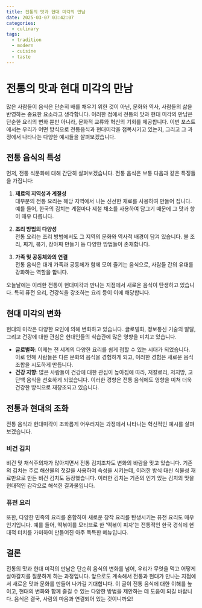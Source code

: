 ```yaml
---
title: 전통의 맛과 현대 미각의 만남
date: 2025-03-07 03:42:07
categories:
  - culinary
tags:
  - tradition
  - modern
  - cuisine
  - taste
---
```


# 전통의 맛과 현대 미각의 만남

많은 사람들이 음식은 단순히 배를 채우기 위한 것이 아닌, 문화와 역사, 사람들의 삶을 반영하는 중요한 요소라고 생각합니다. 이러한 점에서 전통의 맛과 현대 미각의 만남은 단순한 요리의 변화 뿐만 아니라, 문화적 교류와 혁신의 기회를 제공합니다. 이번 포스트에서는 우리가 어떤 방식으로 전통음식과 현대미각을 접목시키고 있는지, 그리고 그 과정에서 나타나는 다양한 예시들을 살펴보겠습니다.

## 전통 음식의 특성

먼저, 전통 식문화에 대해 간단히 살펴보겠습니다. 전통 음식은 보통 다음과 같은 특징들을 가집니다:

1. **재료의 지역성과 계절성**  
   대부분의 전통 요리는 해당 지역에서 나는 신선한 재료를 사용하여 만들어 집니다. 예를 들어, 한국의 김치는 계절마다 제철 채소를 사용하여 담그기 때문에 그 맛과 향이 매우 다릅니다.

2. **조리 방법의 다양성**  
   전통 요리는 조리 방법에서도 그 지역의 문화와 역사적 배경이 담겨 있습니다. 불 조리, 찌기, 볶기, 장아찌 만들기 등 다양한 방법들이 존재합니다.

3. **가족 및 공동체와의 연결**  
   전통 음식은 대개 가족과 공동체가 함께 모여 즐기는 음식으로, 사람들 간의 유대를 강화하는 역할을 합니다.

오늘날에는 이러한 전통이 현대미각과 만나는 지점에서 새로운 음식이 탄생하고 있습니다. 특히 퓨전 요리, 건강식을 강조하는 요리 등이 이에 해당합니다.

## 현대 미각의 변화

현대의 미각은 다양한 요인에 의해 변화하고 있습니다. 글로벌화, 정보통신 기술의 발달, 그리고 건강에 대한 관심은 현대인들의 식습관에 많은 영향을 미치고 있습니다. 

- **글로벌화**: 이제는 전 세계의 다양한 요리를 쉽게 접할 수 있는 시대가 되었습니다. 이로 인해 사람들은 다른 문화의 음식을 경험하게 되고, 이러한 경험은 새로운 음식 조합을 시도하게 만듭니다.
- **건강 지향**: 많은 사람들이 건강에 대한 관심이 높아짐에 따라, 저칼로리, 저지방, 고단백 음식을 선호하게 되었습니다. 이러한 경향은 전통 음식에도 영향을 미쳐 더욱 건강한 방식으로 재창조되고 있습니다.

## 전통과 현대의 조화

전통 음식과 현대미각이 조화롭게 어우러지는 과정에서 나타나는 혁신적인 예시를 살펴보겠습니다. 

### 비건 김치

비건 및 채식주의자가 많아지면서 전통 김치조차도 변화의 바람을 맞고 있습니다. 기존의 김치는 주로 해산물의 젓갈을 사용하여 숙성을 시키는데, 이러한 방식 대신 식물성 재료만으로 만든 비건 김치도 등장했습니다. 이러한 김치는 기존의 인기 있는 김치의 맛을 현대적인 감각으로 해석한 결과물입니다.

### 퓨전 요리

또한, 다양한 민족의 요리를 혼합하여 새로운 창작 요리를 탄생시키는 퓨전 요리도 매우 인기입니다. 예를 들어, 떡볶이를 모티브로 한 '떡볶이 피자'는 전통적인 한국 경식에 현대적 터치를 가미하여 만들어진 아주 독특한 메뉴입니다. 

## 결론

전통의 맛과 현대 미각의 만남은 단순히 음식의 변화를 넘어, 우리가 무엇을 먹고 어떻게 살아갈지를 질문하게 하는 과정입니다. 앞으로도 계속해서 전통과 현대가 만나는 지점에서 새로운 맛과 문화를 만들어 나가길 기대합니다. 이 글이 전통 음식에 대한 이해를 높이고, 현대의 변화와 함께 즐길 수 있는 다양한 방법을 제안하는 데 도움이 되길 바랍니다. 음식은 결국, 사람의 마음과 연결되어 있는 것이니까요!